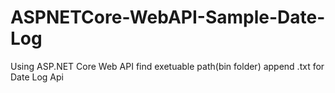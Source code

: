# ASPNETCore-WebAPI-Sample-Date-Log

Using ASP.NET Core Web API find exetuable path(bin folder) append .txt for Date Log Api
